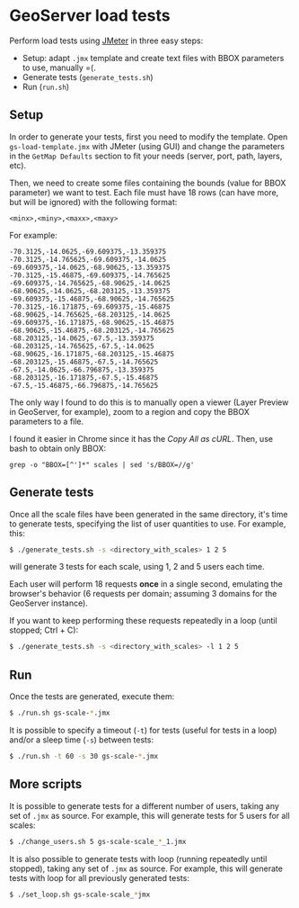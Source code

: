 # GeoServer load tests

Perform load tests using [JMeter](https://jmeter.apache.org/) in three easy steps:

* Setup: adapt `.jmx` template and create text files with BBOX parameters to use, manually =(.
* Generate tests (`generate_tests.sh`)
* Run (`run.sh`)


## Setup

In order to generate your tests, first you need to modify the template. Open `gs-load-template.jmx` with JMeter (using GUI) and change the parameters in the `GetMap Defaults` section to fit your needs (server, port, path, layers, etc).

Then, we need to create some files containing the bounds (value for BBOX parameter) we want to test. Each file must have 18 rows (can have more, but will be ignored) with the following format:

```
<minx>,<miny>,<maxx>,<maxy>
```

For example:

```
-70.3125,-14.0625,-69.609375,-13.359375
-70.3125,-14.765625,-69.609375,-14.0625
-69.609375,-14.0625,-68.90625,-13.359375
-70.3125,-15.46875,-69.609375,-14.765625
-69.609375,-14.765625,-68.90625,-14.0625
-68.90625,-14.0625,-68.203125,-13.359375
-69.609375,-15.46875,-68.90625,-14.765625
-70.3125,-16.171875,-69.609375,-15.46875
-68.90625,-14.765625,-68.203125,-14.0625
-69.609375,-16.171875,-68.90625,-15.46875
-68.90625,-15.46875,-68.203125,-14.765625
-68.203125,-14.0625,-67.5,-13.359375
-68.203125,-14.765625,-67.5,-14.0625
-68.90625,-16.171875,-68.203125,-15.46875
-68.203125,-15.46875,-67.5,-14.765625
-67.5,-14.0625,-66.796875,-13.359375
-68.203125,-16.171875,-67.5,-15.46875
-67.5,-15.46875,-66.796875,-14.765625
```

The only way I found to do this is to manually open a viewer (Layer Preview in GeoServer, for example), zoom to a region and copy the BBOX parameters to a file.

I found it easier in Chrome since it has the *Copy All as cURL*. Then, use bash to obtain only BBOX:

```
grep -o "BBOX=[^']*" scales | sed 's/BBOX=//g'
```

## Generate tests

Once all the scale files have been generated in the same directory, it's time to generate tests, specifying the list of user quantities to use. For example, this:

```bash
$ ./generate_tests.sh -s <directory_with_scales> 1 2 5
```

will generate 3 tests for each scale, using 1, 2 and 5 users each time.

Each user will perform 18 requests **once** in a single second, emulating the browser's behavior (6 requests per domain; assuming 3 domains for the GeoServer instance).

If you want to keep performing these requests repeatedly in a loop (until stopped; Ctrl + C):

```bash
$ ./generate_tests.sh -s <directory_with_scales> -l 1 2 5
```

## Run

Once the tests are generated, execute them:

```bash
$ ./run.sh gs-scale-*.jmx
```

It is possible to specify a timeout (`-t`) for tests (useful for tests in a loop) and/or a sleep time (`-s`) between tests:

```bash
$ ./run.sh -t 60 -s 30 gs-scale-*.jmx
```



## More scripts

It is possible to generate tests for a different number of users, taking any set of `.jmx` as source. For example, this will generate tests for 5 users for all scales:

```bash
$ ./change_users.sh 5 gs-scale-scale_*_1.jmx
```

It is also possible to generate tests with loop (running repeatedly until stopped), taking any set of `.jmx` as source. For example, this will generate tests with loop for all previously generated tests:

```bash
$ ./set_loop.sh gs-scale-scale_*jmx

```

